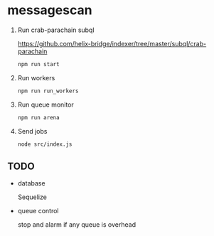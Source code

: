 # messagescan

1. Run crab-parachain subql

    https://github.com/helix-bridge/indexer/tree/master/subql/crab-parachain

    ```bash
    npm run start
    ```

2. Run workers

    ```bash
    npm run run_workers
    ```

3. Run queue monitor

    ```bash
    npm run arena
    ```

4. Send jobs

    ```bash
    node src/index.js
    ```

## TODO

* database

    Sequelize

* queue control

    stop and alarm if any queue is overhead
